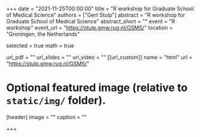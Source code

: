 +++
date = "2021-11-25T00:00:00"
title = "R workshop for Graduate School of Medical Science"
authors = ["Gert Stulp"]
abstract = "R workshop for Graduate School of Medical Science"
abstract_short = ""
event = "R workshop"
event_url = "https://stulp.gmw.rug.nl/GSMS/"
location = "Groningen, the Netherlands"

selected = true
math = true

url_pdf = ""
url_slides = ""
url_video = ""
[[url_custom]]
    name = "html"
    url = "https://stulp.gmw.rug.nl/GSMS/"

# Optional featured image (relative to `static/img/` folder).
[header]
image = ""
caption = ""

+++
